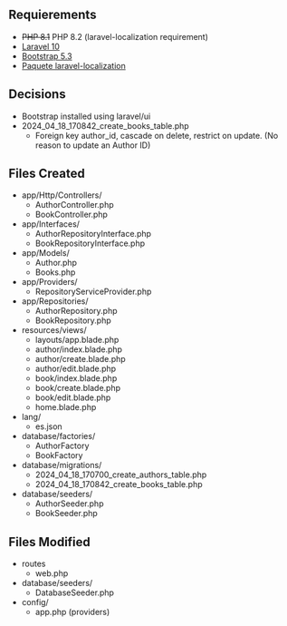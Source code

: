 ## Requierements

-   ~~PHP 8.1~~ PHP 8.2 (laravel-localization requirement)
-   [Laravel 10](https://laravel.com/docs/10.x)
-   [Bootstrap 5.3](https://getbootstrap.com/docs/5.3/getting-started/introduction/)
-   [Paquete laravel-localization](https://github.com/mcamara/laravel-localization)

## Decisions

-   Bootstrap installed using laravel/ui
-   2024_04_18_170842_create_books_table.php
    -   Foreign key author_id, cascade on delete, restrict on update. (No reason to update an Author ID)

## Files Created

-   app/Http/Controllers/
    -   AuthorController.php
    -   BookController.php
-   app/Interfaces/
    -   AuthorRepositoryInterface.php
    -   BookRepositoryInterface.php
-   app/Models/
    -   Author.php
    -   Books.php
-   app/Providers/
    -   RepositoryServiceProvider.php
-   app/Repositories/
    -   AuthorRepository.php
    -   BookRepository.php
-   resources/views/
    -   layouts/app.blade.php
    -   author/index.blade.php
    -   author/create.blade.php
    -   author/edit.blade.php
    -   book/index.blade.php
    -   book/create.blade.php
    -   book/edit.blade.php
    -   home.blade.php
-   lang/
    -   es.json
-   database/factories/
    -   AuthorFactory
    -   BookFactory
-   database/migrations/
    -   2024_04_18_170700_create_authors_table.php
    -   2024_04_18_170842_create_books_table.php
-   database/seeders/
    -   AuthorSeeder.php
    -   BookSeeder.php

## Files Modified

-   routes
    -   web.php
-   database/seeders/
    -   DatabaseSeeder.php
-   config/
    -   app.php (providers)
